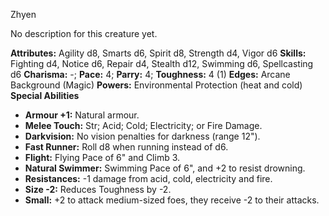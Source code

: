 Zhyen

No description for this creature yet.

**Attributes:** Agility d8, Smarts d6, Spirit d8, Strength d4, Vigor d6
**Skills:** Fighting d4, Notice d6, Repair d4, Stealth d12, Swimming d6,
Spellcasting d6
**Charisma:** -; **Pace:** 4; **Parry:** 4; **Toughness:** 4 (1)
**Edges:** Arcane Background (Magic)
**Powers:** Environmental Protection (heat and cold)
**Special Abilities**
- **Armour +1:** Natural armour.
- **Melee Touch:** Str; Acid; Cold; Electricity; or Fire Damage.
- **Darkvision:** No vision penalties for darkness (range 12").
- **Fast Runner:** Roll d8 when running instead of d6.
- **Flight:** Flying Pace of 6" and Climb 3.
- **Natural Swimmer:** Swimming Pace of 6", and +2 to resist drowning.
- **Resistances:** -1 damage from acid, cold, electricity and fire.
- **Size -2:** Reduces Toughness by -2.
- **Small:** +2 to attack medium-sized foes, they receive -2 to their
attacks.


